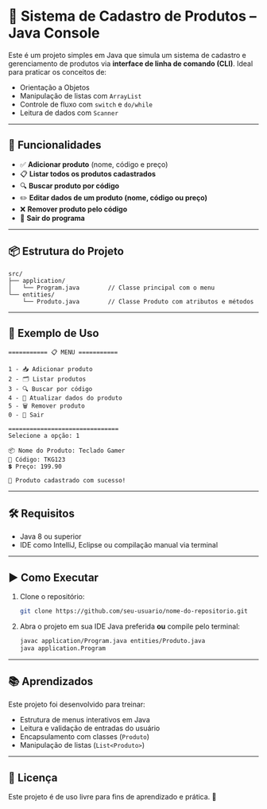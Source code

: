 
# 🛒 Sistema de Cadastro de Produtos – Java Console

Este é um projeto simples em Java que simula um sistema de cadastro e gerenciamento de produtos via **interface de linha de comando (CLI)**. Ideal para praticar os conceitos de:

- Orientação a Objetos
- Manipulação de listas com `ArrayList`
- Controle de fluxo com `switch` e `do/while`
- Leitura de dados com `Scanner`

---

## 🚀 Funcionalidades

- ✅ **Adicionar produto** (nome, código e preço)
- 📋 **Listar todos os produtos cadastrados**
- 🔍 **Buscar produto por código**
- ✏️ **Editar dados de um produto (nome, código ou preço)**
- ❌ **Remover produto pelo código**
- 🚪 **Sair do programa**

---

## 📦 Estrutura do Projeto

```
src/
├── application/
│   └── Program.java        // Classe principal com o menu
└── entities/
    └── Produto.java        // Classe Produto com atributos e métodos
```

---

## 🧪 Exemplo de Uso

```
=========== 📋 MENU ===========

1 - 📥 Adicionar produto
2 - 🗂️ Listar produtos
3 - 🔍 Buscar por código
4 - 📝 Atualizar dados do produto
5 - 🗑️ Remover produto
0 - 🚪 Sair

===============================
Selecione a opção: 1

📦 Nome do Produto: Teclado Gamer
🔢 Código: TKG123
💲 Preço: 199.90

🤩 Produto cadastrado com sucesso!
```

---

## 🛠️ Requisitos

- Java 8 ou superior
- IDE como IntelliJ, Eclipse ou compilação manual via terminal

---

## ▶️ Como Executar

1. Clone o repositório:
   ```bash
   git clone https://github.com/seu-usuario/nome-do-repositorio.git
   ```
2. Abra o projeto em sua IDE Java preferida **ou** compile pelo terminal:
   ```bash
   javac application/Program.java entities/Produto.java
   java application.Program
   ```

---

## 📚 Aprendizados

Este projeto foi desenvolvido para treinar:

- Estrutura de menus interativos em Java
- Leitura e validação de entradas do usuário
- Encapsulamento com classes (`Produto`)
- Manipulação de listas (`List<Produto>`)

---

## 📄 Licença

Este projeto é de uso livre para fins de aprendizado e prática. 🚀
